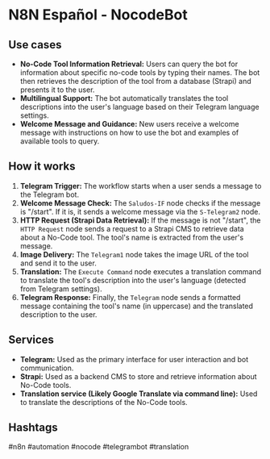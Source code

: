 # N8N Español - NocodeBot

## Use cases

*   **No-Code Tool Information Retrieval:** Users can query the bot for information about specific no-code tools by typing their names. The bot then retrieves the description of the tool from a database (Strapi) and presents it to the user.
*   **Multilingual Support:** The bot automatically translates the tool descriptions into the user's language based on their Telegram language settings.
*   **Welcome Message and Guidance:** New users receive a welcome message with instructions on how to use the bot and examples of available tools to query.

## How it works

1.  **Telegram Trigger:** The workflow starts when a user sends a message to the Telegram bot.
2.  **Welcome Message Check:** The `Saludos-IF` node checks if the message is "/start". If it is, it sends a welcome message via the `S-Telegram2` node.
3.  **HTTP Request (Strapi Data Retrieval):** If the message is not "/start", the `HTTP Request` node sends a request to a Strapi CMS to retrieve data about a No-Code tool. The tool's name is extracted from the user's message.
4.  **Image Delivery:** The `Telegram1` node takes the image URL of the tool and send it to the user.
5.  **Translation:** The `Execute Command` node executes a translation command to translate the tool's description into the user's language (detected from Telegram settings).
6.  **Telegram Response:** Finally, the `Telegram` node sends a formatted message containing the tool's name (in uppercase) and the translated description to the user.

## Services

*   **Telegram:** Used as the primary interface for user interaction and bot communication.
*   **Strapi:** Used as a backend CMS to store and retrieve information about No-Code tools.
*   **Translation service (Likely Google Translate via command line):** Used to translate the descriptions of the No-Code tools.

## Hashtags

#n8n #automation #nocode #telegrambot #translation
